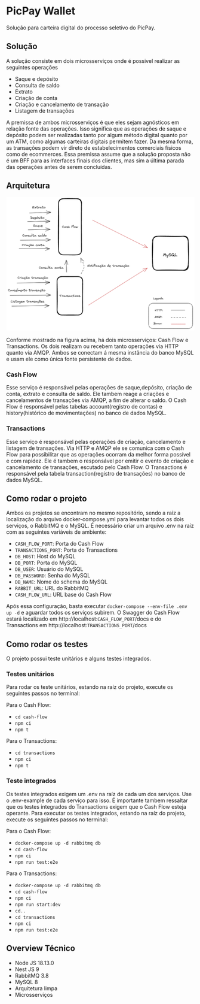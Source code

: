 # PicPay Wallet

Solução para carteira digital do processo seletivo do PicPay.


## Solução

A solução consiste em dois microsserviços onde é possivel realizar as seguintes operações

* Saque e depósito
* Consulta de saldo
* Extrato
* Criação de conta
* Criação e cancelamento de transação
* Listagem de transações

A premissa de ambos microsserviços é que eles sejam agnósticos em relação fonte das operações. Isso significa que as operações de saque e depósito podem ser realizadas tanto por algum método digital quanto por um ATM, como algumas carteiras digitais permitem fazer. Da mesma forma, as transações podem vir direto de estabelecimentos comerciais físicos como de ecommerces. Essa premissa assume que a solução proposta não é um BFF para as interfaces finais dos clientes, mas sim a última parada das operações antes de serem concluídas.

## Arquitetura

![plot](./desenho-arquitetura.png)


Conforme mostrado na figura acima, há dois microsserviços: Cash Flow e Transactions. Os dois realizam ou recebem tanto operações via HTTP quanto via AMQP. Ambos se conectam á mesma instância do banco MySQL e usam ele como única fonte persistente de dados.  

### Cash Flow
Esse serviço é responsável pelas operações de saque,depósito, criação de conta, extrato e consulta de saldo. Ele tambem reage a criações e cancelamentos de transações via AMQP, a fim de alterar o saldo. O Cash Flow é responsável pelas tabelas account(registro de contas) e history(histórico de movimentações) no banco de dados MySQL.

### Transactions
Esse serviço é responsável pelas operações de criação, cancelamento e listagem de transações. Via HTTP e AMQP ele se comunica com o Cash Flow para possibilitar que as operações ocorram da melhor forma possível e com rapidez. Ele é tambem o responsável por emitir o evento de criação e cancelamento de transações, escutado pelo Cash Flow. O Transactions é responsável pela tabela transaction(registro de transações) no banco de dados MySQL.

## Como rodar o projeto

Ambos os projetos se encontram no mesmo repositório, sendo a raíz a localização do arquivo docker-compose.yml para levantar todos os dois serviços, o RabbitMQ e o MySQL. É necessário criar um arquivo .env na raíz com as seguintes variáveis de ambiente:

* `CASH_FLOW_PORT`: Porta do Cash Flow
* `TRANSACTIONS_PORT`: Porta do Transactions
* `DB_HOST`: Host do MySQL
* `DB_PORT`: Porta do MySQL
* `DB_USER`: Usuário do MySQL
* `DB_PASSWORD`: Senha do MySQL
* `DB_NAME`: Nome do schema do MySQL
* `RABBIT_URL`: URL do RabbitMQ
* `CASH_FLOW_URL`: URL base do Cash Flow

Após essa configuração, basta executar `docker-compose --env-file .env up -d` e aguardar todos os serviços subirem. O Swagger do Cash Flow estará localizado em http://localhost:`CASH_FLOW_PORT`/docs e do Transactions em http://localhost:`TRANSACTIONS_PORT`/docs

## Como rodar os testes

O projeto possui teste unitários e alguns testes integrados.

### Testes unitários

 Para rodar os teste unitários, estando na raíz do projeto, execute os seguintes passos no terminal:

Para o Cash Flow:
 * `cd cash-flow`
 * `npm ci`
 * `npm t` 

 Para o Transactions:
 * `cd transactions`
 * `npm ci`
 * `npm t` 

### Teste integrados
Os testes integrados exigem um .env na raíz de cada um dos serviços. Use o .env-example de cada serviço para isso. É importante tambem ressaltar que os testes integrados do Transactions exigem que o Cash Flow esteja operante. Para executar os testes integrados, estando na raíz do projeto, execute os seguintes passos no terminal:

Para o Cash Flow:
 * `docker-compose up -d rabbitmq db`
 * `cd cash-flow`
 * `npm ci`
 * `npm run test:e2e`

 Para o Transactions:
 * `docker-compose up -d rabbitmq db`
 * `cd cash-flow`
 * `npm ci`
 * `npm run start:dev`
 * `cd..`
 * `cd transactions` 
 * `npm ci`
 * `npm run test:e2e`

## Overview Técnico

* Node JS 18.13.0
* Nest JS 9
* RabbitMQ 3.8
* MySQL 8
* Arquitetura limpa
* Microsserviços